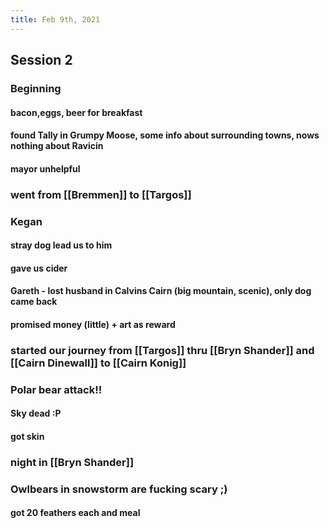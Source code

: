 ```yaml
---
title: Feb 9th, 2021
---
```


## Session 2
### Beginning
#### bacon,eggs, beer for breakfast
#### found Tally in Grumpy Moose, some info about surrounding towns, nows nothing about Ravicin
#### mayor unhelpful
### went from [[Bremmen]] to [[Targos]]
### Kegan
#### stray dog lead us to him
#### gave us cider
#### Gareth - lost husband in Calvins Cairn (big mountain, scenic), only dog came back
#### promised money (little) + art as reward
### started our journey from [[Targos]]  thru [[Bryn Shander]] and [[Cairn Dinewall]] to [[Cairn Konig]]
### Polar bear attack!!
#### Sky dead :P
#### got skin
### night in [[Bryn Shander]]
### Owlbears in snowstorm are fucking scary ;)
#### got 20 feathers each and meal
